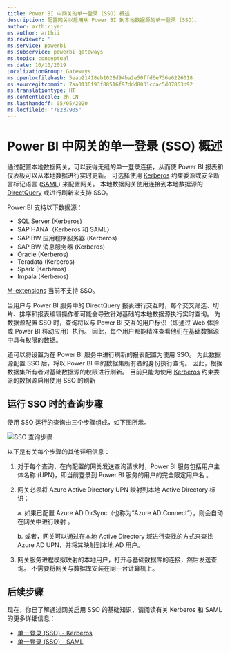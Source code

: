 ```yaml
---
title: Power BI 中网关的单一登录 (SSO) 概述
description: 配置网关以启用从 Power BI 到本地数据源的单一登录 (SSO)。
author: arthiriyer
ms.author: arthii
ms.reviewer: ''
ms.service: powerbi
ms.subservice: powerbi-gateways
ms.topic: conceptual
ms.date: 10/10/2019
LocalizationGroup: Gateways
ms.openlocfilehash: 5eab21418eb1028d94ba2e50ffd6e736e6226018
ms.sourcegitcommit: 7aa0136f93f88516f97ddd8031ccac5d07863b92
ms.translationtype: HT
ms.contentlocale: zh-CN
ms.lasthandoff: 05/05/2020
ms.locfileid: "78237905"
---
```

# <a name="overview-of-single-sign-on-sso-for-gateways-in-power-bi"></a>Power BI 中网关的单一登录 (SSO) 概述

通过配置本地数据网关，可以获得无缝的单一登录连接，从而使 Power BI 报表和仪表板可以从本地数据进行实时更新。 可选择使用 [Kerberos](service-gateway-sso-kerberos.md) 约束委派或安全断言标记语言 ([SAML](service-gateway-sso-saml.md)) 来配置网关。 本地数据网关使用连接到本地数据源的 [DirectQuery](desktop-directquery-about.md) 或进行刷新来支持 SSO。 

Power BI 支持以下数据源：

* SQL Server (Kerberos)
* SAP HANA（Kerberos 和 SAML）
* SAP BW 应用程序服务器 (Kerberos)
* SAP BW 消息服务器 (Kerberos) 
* Oracle (Kerberos) 
* Teradata (Kerberos)
* Spark (Kerberos)
* Impala (Kerberos)

[M-extensions](https://github.com/microsoft/DataConnectors/blob/master/docs/m-extensions.md) 当前不支持 SSO。

当用户与 Power BI 服务中的 DirectQuery 报表进行交互时，每个交叉筛选、切片、排序和报表编辑操作都可能会导致针对基础的本地数据源执行实时查询。 为数据源配置 SSO 时，查询将以与 Power BI 交互的用户标识（即通过 Web 体验或 Power BI 移动应用）执行。 因此，每个用户都能精准查看他们在基础数据源中具有权限的数据。 

还可以将设置为在 Power BI 服务中进行刷新的报表配置为使用 SSO。 为此数据源配置 SSO 后，将以 Power BI 中的数据集所有者的身份执行查询。 因此，根据数据集所有者对基础数据源的权限进行刷新。 目前只能为使用 [Kerberos](service-gateway-sso-kerberos.md) 约束委派的数据源启用使用 SSO 的刷新 

## <a name="query-steps-when-running-sso"></a>运行 SSO 时的查询步骤

使用 SSO 运行的查询由三个步骤组成，如下图所示。

![SSO 查询步骤](media/service-gateway-sso-overview/sso-query-steps.png)

以下是有关每个步骤的其他详细信息：

1. 对于每个查询，在向配置的网关发送查询请求时，Power BI 服务包括用户主体名称 (UPN)，即当前登录到 Power BI 服务的用户的完全限定用户名  。

2. 网关必须将 Azure Active Directory UPN 映射到本地 Active Directory 标识：

   a. 如果已配置 Azure AD DirSync（也称为“Azure AD Connect”），则会自动在网关中进行映射  。

   b.  或者，网关可以通过在本地 Active Directory 域进行查找的方式来查找 Azure AD UPN，并将其映射到本地 AD 用户。

3. 网关服务进程模拟映射的本地用户，打开与基础数据库的连接，然后发送查询。 不需要将网关与数据库安装在同一台计算机上。

## <a name="next-steps"></a>后续步骤

现在，你已了解通过网关启用 SSO 的基础知识，请阅读有关 Kerberos 和 SAML 的更多详细信息：

* [单一登录 (SSO) - Kerberos](service-gateway-sso-kerberos.md)
* [单一登录 (SSO) - SAML](service-gateway-sso-saml.md)
